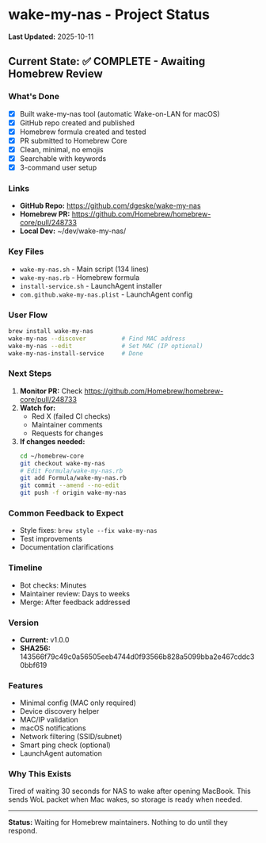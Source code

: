 # wake-my-nas - Project Status

**Last Updated:** 2025-10-11

## Current State: ✅ COMPLETE - Awaiting Homebrew Review

### What's Done
- [x] Built wake-my-nas tool (automatic Wake-on-LAN for macOS)
- [x] GitHub repo created and published
- [x] Homebrew formula created and tested
- [x] PR submitted to Homebrew Core
- [x] Clean, minimal, no emojis
- [x] Searchable with keywords
- [x] 3-command user setup

### Links
- **GitHub Repo:** https://github.com/dgeske/wake-my-nas
- **Homebrew PR:** https://github.com/Homebrew/homebrew-core/pull/248733
- **Local Dev:** ~/dev/wake-my-nas/

### Key Files
- `wake-my-nas.sh` - Main script (134 lines)
- `wake-my-nas.rb` - Homebrew formula
- `install-service.sh` - LaunchAgent installer
- `com.github.wake-my-nas.plist` - LaunchAgent config

### User Flow
```bash
brew install wake-my-nas
wake-my-nas --discover          # Find MAC address
wake-my-nas --edit              # Set MAC (IP optional)
wake-my-nas-install-service     # Done
```

### Next Steps
1. **Monitor PR:** Check https://github.com/Homebrew/homebrew-core/pull/248733
2. **Watch for:**
   - Red X (failed CI checks)
   - Maintainer comments
   - Requests for changes
3. **If changes needed:**
   ```bash
   cd ~/homebrew-core
   git checkout wake-my-nas
   # Edit Formula/wake-my-nas.rb
   git add Formula/wake-my-nas.rb
   git commit --amend --no-edit
   git push -f origin wake-my-nas
   ```

### Common Feedback to Expect
- Style fixes: `brew style --fix wake-my-nas`
- Test improvements
- Documentation clarifications

### Timeline
- Bot checks: Minutes
- Maintainer review: Days to weeks
- Merge: After feedback addressed

### Version
- **Current:** v1.0.0
- **SHA256:** 143566f79c49c0a56505eeb4744d0f93566b828a5099bba2e467cddc30bbf619

### Features
- Minimal config (MAC only required)
- Device discovery helper
- MAC/IP validation
- macOS notifications
- Network filtering (SSID/subnet)
- Smart ping check (optional)
- LaunchAgent automation

### Why This Exists
Tired of waiting 30 seconds for NAS to wake after opening MacBook. This sends WoL packet when Mac wakes, so storage is ready when needed.

---

**Status:** Waiting for Homebrew maintainers. Nothing to do until they respond.
